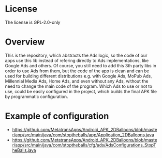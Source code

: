 # License

The license is GPL-2.0-only

# Overview

This is the repository, which abstracts the Ads logic, so the code of our apps use this lib instead of refering directly to Ads implementations, like Google Ads and others.
Of course, you still need to add this 3th party libs in order to use Ads from them, but the code of the app is clean and can be used for building different distributions e.g. with Google Ads, MoPub Ads, Millennial Media Ads, Home Ads, and even without any Ads, without the need to change the main code of the program.
Which Ads to use or not to use, could be easily configured in the project, which builds the final APK file by programmatic configuration.

# Example of configuration
  - https://github.com/MetatransApps/Android_APK_2DBalloons/blob/master/app/src/main/java/com/stoptheballs/app/Application_2DBalloons.java
  - https://github.com/MetatransApps/Android_APK_2DBalloons/blob/master/app/src/main/java/com/stoptheballs/cfg/ads/AdsConfigurations_StopTheBalls.java
